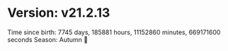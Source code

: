 # Version: v21.2.13
Time since birth: 7745 days, 185881 hours, 11152860 minutes, 669171600 seconds
Season: Autumn 🍁
